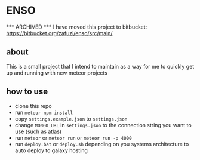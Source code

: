 # ENSO

*** ARCHIVED ***
I have moved this project to bitbucket: https://bitbucket.org/zafuzi/enso/src/main/

## about
This is a small project that I intend to maintain as a way for me to quickly get up and running with new meteor projects

## how to use
- clone this repo
- run `meteor npm install`
- copy `settings.example.json` to `settings.json`
- change `MONGO_URL` in `settings.json` to the connection string you want to use (such as atlas) 
- run `meteor` or `meteor run` or `meteor run -p 4000`
- run `deploy.bat` or `deploy.sh` depending on you systems architecture to auto deploy to galaxy hosting 
